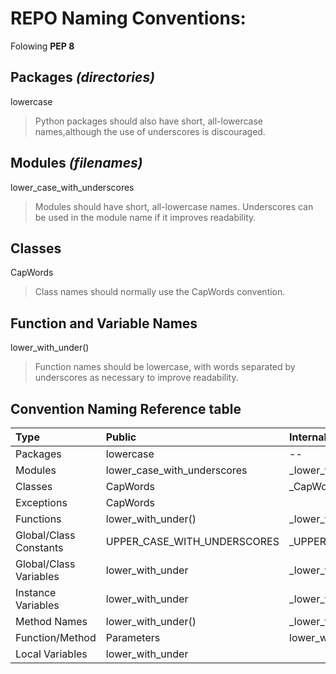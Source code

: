 # REPO Naming Conventions:

Folowing **PEP 8**

## Packages _(directories)_

  lowercase

> Python packages should also have short, all-lowercase names,although the use of underscores is discouraged.

## Modules _(filenames)_

lower_case_with_underscores

> Modules should have short, all-lowercase names. Underscores can be used in the module name if it improves readability.

## Classes

CapWords

> Class names should normally use the CapWords convention.

## Function and Variable Names

lower_with_under()
> Function names should be lowercase, with words separated by underscores as necessary to improve readability.

## Convention Naming Reference table

| Type                   | Public                      | Internal                      |
| :--------------------- | :-------------------------- | :---------------------------- |
| Packages               | lowercase                   | --                            |
| Modules                | lower_case_with_underscores | \_lower_with_under            |
| Classes                | CapWords                    | \_CapWords                    |
| Exceptions             | CapWords                    |                               |
| Functions              | lower_with_under()          | \_lower_with_under()          |
| Global/Class Constants | UPPER_CASE_WITH_UNDERSCORES | \_UPPER_CASE_WITH_UNDERSCORES |
| Global/Class Variables | lower_with_under            | \_lower_with_under            |
| Instance Variables     | lower_with_under            | \_lower_with_under            |
| Method Names           | lower_with_under()          | \_lower_with_under()          |
| Function/Method        | Parameters                  | lower_with_under              |
| Local Variables        | lower_with_under            |                               |
